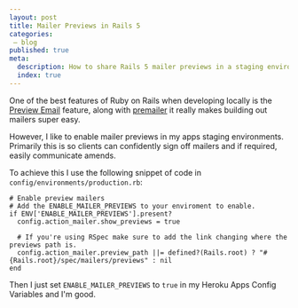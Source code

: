 ```yaml
---
layout: post
title: Mailer Previews in Rails 5
categories:
 – blog
published: true
meta:
  description: How to share Rails 5 mailer previews in a staging environment
  index: true
---
```


One of the best features of Ruby on Rails when developing locally is the [Preview Email](http://guides.rubyonrails.org/action_mailer_basics.html#previewing-emails) feature, along with [premailer](https://github.com/fphilipe/premailer-rails) it really makes building out mailers super easy.

However, I like to enable mailer previews in my apps staging environments. Primarily this is so clients can confidently sign off mailers and if required, easily communicate amends.

To achieve this I use the following snippet of code in `config/environments/production.rb`:

    # Enable preview mailers
    # Add the ENABLE_MAILER_PREVIEWS to your enviroment to enable.
    if ENV['ENABLE_MAILER_PREVIEWS'].present?
      config.action_mailer.show_previews = true

      # If you're using RSpec make sure to add the link changing where the previews path is.
      config.action_mailer.preview_path ||= defined?(Rails.root) ? "#{Rails.root}/spec/mailers/previews" : nil
    end

Then I just set `ENABLE_MAILER_PREVIEWS` to `true` in my Heroku Apps Config Variables and I'm good.
